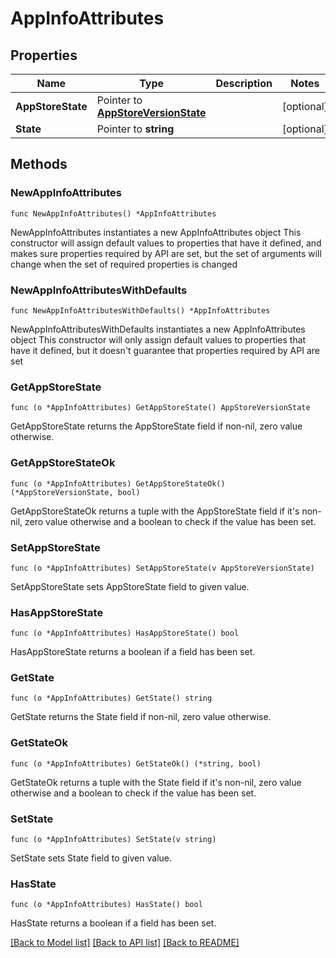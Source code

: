 # AppInfoAttributes

## Properties

Name | Type | Description | Notes
------------ | ------------- | ------------- | -------------
**AppStoreState** | Pointer to [**AppStoreVersionState**](AppStoreVersionState.md) |  | [optional] 
**State** | Pointer to **string** |  | [optional] 

## Methods

### NewAppInfoAttributes

`func NewAppInfoAttributes() *AppInfoAttributes`

NewAppInfoAttributes instantiates a new AppInfoAttributes object
This constructor will assign default values to properties that have it defined,
and makes sure properties required by API are set, but the set of arguments
will change when the set of required properties is changed

### NewAppInfoAttributesWithDefaults

`func NewAppInfoAttributesWithDefaults() *AppInfoAttributes`

NewAppInfoAttributesWithDefaults instantiates a new AppInfoAttributes object
This constructor will only assign default values to properties that have it defined,
but it doesn't guarantee that properties required by API are set

### GetAppStoreState

`func (o *AppInfoAttributes) GetAppStoreState() AppStoreVersionState`

GetAppStoreState returns the AppStoreState field if non-nil, zero value otherwise.

### GetAppStoreStateOk

`func (o *AppInfoAttributes) GetAppStoreStateOk() (*AppStoreVersionState, bool)`

GetAppStoreStateOk returns a tuple with the AppStoreState field if it's non-nil, zero value otherwise
and a boolean to check if the value has been set.

### SetAppStoreState

`func (o *AppInfoAttributes) SetAppStoreState(v AppStoreVersionState)`

SetAppStoreState sets AppStoreState field to given value.

### HasAppStoreState

`func (o *AppInfoAttributes) HasAppStoreState() bool`

HasAppStoreState returns a boolean if a field has been set.

### GetState

`func (o *AppInfoAttributes) GetState() string`

GetState returns the State field if non-nil, zero value otherwise.

### GetStateOk

`func (o *AppInfoAttributes) GetStateOk() (*string, bool)`

GetStateOk returns a tuple with the State field if it's non-nil, zero value otherwise
and a boolean to check if the value has been set.

### SetState

`func (o *AppInfoAttributes) SetState(v string)`

SetState sets State field to given value.

### HasState

`func (o *AppInfoAttributes) HasState() bool`

HasState returns a boolean if a field has been set.


[[Back to Model list]](../README.md#documentation-for-models) [[Back to API list]](../README.md#documentation-for-api-endpoints) [[Back to README]](../README.md)



